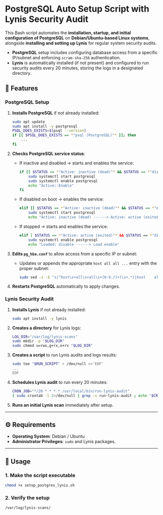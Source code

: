 # PostgreSQL Auto Setup Script with Lynis Security Audit

This Bash script automates the **installation, startup, and initial configuration of PostgreSQL** on **Debian/Ubuntu-based Linux systems**, alongside **installing and setting up Lynis** for regular system security audits.

- **PostgreSQL** setup includes configuring database access from a specific IP/subnet and enforcing `scram-sha-256` authentication.
- **Lynis** is automatically installed (if not present) and configured to run security audits every 20 minutes, storing the logs in a designated directory.

## 📌 Features

### PostgreSQL Setup
1. **Installs PostgreSQL** if not already installed:
    ```bash
    sudo apt update
    sudo apt install -y postgresql
    PSQL_DOES_EXISTS=$(psql --version)
    if [[ $PSQL_DOES_EXISTS == *"psql (PostgreSQL)"* ]]; then
        ...
    fi
    ```

2. **Checks PostgreSQL service status**:
   - If inactive and disabled → starts and enables the service:
     ```bash
     if [[ $STATUS == *"Active: inactive (dead)"* && $STATUS == *"disabled; "* ]]; then
         sudo systemctl start postgresql
         sudo systemctl enable postgresql
         echo "Active::Enable"
     fi
     ```
   - If disabled on boot → enables the service:
     ```bash
     elif [[ $STATUS == *"Active: inactive (dead)"* && $STATUS == *"enabled; "* ]]; then
         sudo systemctl start postgresql
         echo "Active: inactive (dead) ------> Active: active (exited)"
     ```
   - If stopped → starts and enables the service:
     ```bash
     elif [ $STATUS == *"Active: active (exited)"* && $STATUS == *"disabled; "* ]]; then
         sudo systemctl enable postgresql
         echo "Loaded: disable ------> Load enable"
     ```

3. **Edits `pg_hba.conf`** to allow access from a specific IP or subnet:
   - Updates or appends the appropriate `host all all ...` entry with the proper subnet:
     ```bash
     sudo sed -i -E "s|^host\s+all\s+all\s+[0-9./]+(\s+.*)|host    all    all    $IP_SUBNET\1|" "$HBA_FILE"
     ```

4. **Restarts PostgreSQL** automatically to apply changes.

### Lynis Security Audit
1. **Installs Lynis** if not already installed:
    ```bash
    sudo apt install -y lynis
    ```

2. **Creates a directory** for Lynis logs:
    ```bash
    LOG_DIR="/var/log/lynis-scans"
    sudo mkdir -p "$LOG_DIR"
    sudo chmod u=rwx,g+rx,o+rx "$LOG_DIR"
    ```

3. **Creates a script** to run Lynis audits and logs results:
    ```bash
    sudo tee "$RUN_SCRIPT" > /dev/null <<'EOF'
    ...
    EOF
    ```

4. **Schedules Lynis audit** to run every 20 minutes:
    ```bash
    CRON_JOB="*/20 * * * * /usr/local/bin/run-lynis-audit"
    ( sudo crontab -l 2>/dev/null | grep -v run-lynis-audit ; echo "$CRON_JOB" ) | sudo crontab -
    ```

5. **Runs an initial Lynis scan** immediately after setup.

---

## ⚙️ Requirements
- **Operating System**: Debian / Ubuntu
- **Administrator Privileges**: `sudo` and Lynis packages.

---

## 🚀 Usage

### 1. Make the script executable
```bash
chmod +x setup_postgres_lynis.sh
```

### 2. Verify the setup
```bash
/var/log/lynis-scans/
```